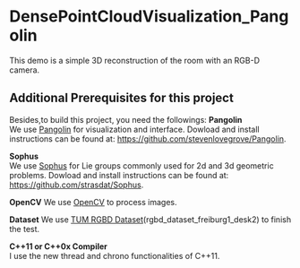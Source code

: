 # DensePointCloudVisualization_Pangolin
This demo is a simple 3D reconstruction of the room with an RGB-D camera.

## Additional Prerequisites for this project
Besides,to build this project, you need the followings:
**Pangolin**  
We use [Pangolin](https://github.com/stevenlovegrove/Pangolin) for visualization and interface. 
Dowload and install instructions can be found at: https://github.com/stevenlovegrove/Pangolin.

**Sophus**  
We use [Sophus](https://github.com/strasdat/Sophus) for Lie groups commonly used for 2d and 3d geometric problems. 
Dowload and install instructions can be found at: https://github.com/strasdat/Sophus.

**OpenCV** 
We use [OpenCV](http://opencv.org) to process images.

**Dataset** 
We use [TUM RGBD Dataset](https://vision.in.tum.de/data/datasets/rgbd-dataset/download#)(rgbd_dataset_freiburg1_desk2) to finish the test.

**C++11 or C++0x Compiler**  
I use the new thread and chrono functionalities of C++11.
